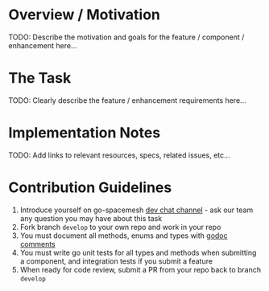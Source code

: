 # Overview / Motivation
TODO: Describe the motivation and goals for the feature / component / enhancement here...

# The Task
TODO: Clearly describe the feature / enhancement requirements here...

# Implementation Notes
TODO: Add links to relevant resources, specs, related issues, etc...

# Contribution Guidelines
1. Introduce yourself on go-spacemesh [dev chat channel](https://gitter.im/spacemesh-os/Lobby) - ask our team any question you may have about this task
2. Fork branch `develop` to your own repo and work in your repo
3. You must document all methods, enums and types with [godoc comments](https://blog.golang.org/godoc-documenting-go-code)
4. You must write go unit tests for all types and methods when submitting a component, and integration tests if you submit a feature
5. When ready for code review, submit a PR from your repo back to branch `develop`
